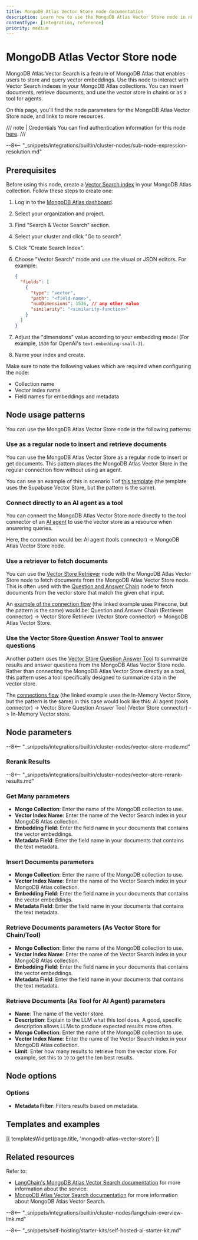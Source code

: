 ```yaml
---
title: MongoDB Atlas Vector Store node documentation
description: Learn how to use the MongoDB Atlas Vector Store node in n8n. Follow technical documentation to integrate MongoDB Atlas Vector Store node into your workflows.
contentType: [integration, reference]
priority: medium
---
```


# MongoDB Atlas Vector Store node

MongoDB Atlas Vector Search is a feature of MongoDB Atlas that enables users to store and query vector embeddings. Use this node to interact with Vector Search indexes in your MongoDB Atlas collections. You can insert documents, retrieve documents, and use the vector store in chains or as a tool for agents.

On this page, you'll find the node parameters for the MongoDB Atlas Vector Store node, and links to more resources.

/// note | Credentials
You can find authentication information for this node [here](/integrations/builtin/credentials/mongodb.md).
///

--8<-- "_snippets/integrations/builtin/cluster-nodes/sub-node-expression-resolution.md"

## Prerequisites

Before using this node, create a [Vector Search index](https://www.mongodb.com/docs/atlas/atlas-vector-search/vector-search-type/) in your MongoDB Atlas collection. Follow these steps to create one:

1. Log in to the [MongoDB Atlas dashboard](https://cloud.mongodb.com/).

3. Select your organization and project.
4. Find "Search & Vector Search" section.
5. Select your cluster and click "Go to search".
7. Click "Create Search Index".
8. Choose "Vector Search" mode and use the visual or JSON editors. For example:
   ```json
   {
     "fields": [
       {
         "type": "vector",
         "path": "<field-name>",
         "numDimensions": 1536, // any other value
         "similarity": "<similarity-function>"
       }
     ]
   }
   ```

9. Adjust the "dimensions" value according to your embedding model (For example, `1536` for OpenAI's `text-embedding-small-3`).
10. Name your index and create.

Make sure to note the following values which are required when configuring the node:

- Collection name
- Vector index name 
- Field names for embeddings and metadata

## Node usage patterns

You can use the MongoDB Atlas Vector Store node in the following patterns:

### Use as a regular node to insert and retrieve documents

You can use the MongoDB Atlas Vector Store as a regular node to insert or get documents. This pattern places the MongoDB Atlas Vector Store in the regular connection flow without using an agent.

You can see an example of this in scenario 1 of [this template](https://n8n.io/workflows/2621-ai-agent-to-chat-with-files-in-supabase-storage/) (the template uses the Supabase Vector Store, but the pattern is the same).

### Connect directly to an AI agent as a tool

You can connect the MongoDB Atlas Vector Store node directly to the tool connector of an [AI agent](/integrations/builtin/cluster-nodes/root-nodes/n8n-nodes-langchain.agent/index.md) to use the vector store as a resource when answering queries.

Here, the connection would be: AI agent (tools connector) -> MongoDB Atlas Vector Store node.

### Use a retriever to fetch documents

You can use the [Vector Store Retriever](/integrations/builtin/cluster-nodes/sub-nodes/n8n-nodes-langchain.retrievervectorstore.md) node with the MongoDB Atlas Vector Store node to fetch documents from the MongoDB Atlas Vector Store node. This is often used with the [Question and Answer Chain](/integrations/builtin/cluster-nodes/root-nodes/n8n-nodes-langchain.chainretrievalqa/index.md) node to fetch documents from the vector store that match the given chat input.

An [example of the connection flow](https://n8n.io/workflows/1960-ask-questions-about-a-pdf-using-ai/) (the linked example uses Pinecone, but the pattern is the same) would be: Question and Answer Chain (Retriever connector) -> Vector Store Retriever (Vector Store connector) -> MongoDB Atlas Vector Store.

### Use the Vector Store Question Answer Tool to answer questions

Another pattern uses the [Vector Store Question Answer Tool](/integrations/builtin/cluster-nodes/sub-nodes/n8n-nodes-langchain.toolvectorstore.md) to summarize results and answer questions from the MongoDB Atlas Vector Store node. Rather than connecting the MongoDB Atlas Vector Store directly as a tool, this pattern uses a tool specifically designed to summarize data in the vector store.

The [connections flow](https://n8n.io/workflows/2465-building-your-first-whatsapp-chatbot/) (the linked example uses the In-Memory Vector Store, but the pattern is the same) in this case would look like this: AI agent (tools connector) -> Vector Store Question Answer Tool (Vector Store connector) -> In-Memory Vector store.

## Node parameters

--8<-- "_snippets/integrations/builtin/cluster-nodes/vector-store-mode.md"

### Rerank Results

--8<-- "_snippets/integrations/builtin/cluster-nodes/vector-store-rerank-results.md"

<!-- vale off -->
### Get Many parameters
<!-- vale on -->

- **Mongo Collection**: Enter the name of the MongoDB collection to use.
- **Vector Index Name**: Enter the name of the Vector Search index in your MongoDB Atlas collection.
- **Embedding Field**: Enter the field name in your documents that contains the vector embeddings.
- **Metadata Field**: Enter the field name in your documents that contains the text metadata.

### Insert Documents parameters

- **Mongo Collection**: Enter the name of the MongoDB collection to use.
- **Vector Index Name**: Enter the name of the Vector Search index in your MongoDB Atlas collection.
- **Embedding Field**: Enter the field name in your documents that contains the vector embeddings.
- **Metadata Field**: Enter the field name in your documents that contains the text metadata.

### Retrieve Documents parameters (As Vector Store for Chain/Tool)

- **Mongo Collection**: Enter the name of the MongoDB collection to use.
- **Vector Index Name**: Enter the name of the Vector Search index in your MongoDB Atlas collection.
- **Embedding Field**: Enter the field name in your documents that contains the vector embeddings.
- **Metadata Field**: Enter the field name in your documents that contains the text metadata.

### Retrieve Documents (As Tool for AI Agent) parameters

- **Name**: The name of the vector store.
- **Description**: Explain to the LLM what this tool does. A good, specific description allows LLMs to produce expected results more often.
- **Mongo Collection**: Enter the name of the MongoDB collection to use.
- **Vector Index Name**: Enter the name of the Vector Search index in your MongoDB Atlas collection.
- **Limit**: Enter how many results to retrieve from the vector store. For example, set this to `10` to get the ten best results.

## Node options

### Options

- **Metadata Filter**: Filters results based on metadata.

## Templates and examples

<!-- see https://www.notion.so/n8n/Pull-in-templates-for-the-integrations-pages-37c716837b804d30a33b47475f6e3780 -->
[[ templatesWidget(page.title, 'mongodb-atlas-vector-store') ]]

## Related resources

Refer to:

- [LangChain's MongoDB Atlas Vector Search documentation](https://js.langchain.com/docs/integrations/vectorstores/mongodb_atlas) for more information about the service.
- [MongoDB Atlas Vector Search documentation](https://www.mongodb.com/docs/atlas/atlas-vector-search/) for more information about MongoDB Atlas Vector Search.

--8<-- "_snippets/integrations/builtin/cluster-nodes/langchain-overview-link.md"

--8<-- "_snippets/self-hosting/starter-kits/self-hosted-ai-starter-kit.md"
